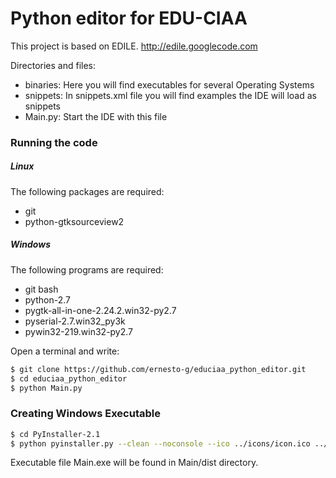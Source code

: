# Python editor for EDU-CIAA

This project is based on EDILE. http://edile.googlecode.com

Directories and files:
  - binaries: Here you will find executables for several Operating Systems
  - snippets: In snippets.xml file you will find examples the IDE will load as snippets
  - Main.py: Start the IDE with this file

### Running the code

##### Linux
The following packages are required:
  - git
  - python-gtksourceview2
 
  

##### Windows
The following programs are required:
  - git bash
  - python-2.7
  - pygtk-all-in-one-2.24.2.win32-py2.7
  - pyserial-2.7.win32_py3k
  - pywin32-219.win32-py2.7

  
Open a terminal and write:

```sh
$ git clone https://github.com/ernesto-g/educiaa_python_editor.git
$ cd educiaa_python_editor
$ python Main.py
```

### Creating Windows Executable

```sh
$ cd PyInstaller-2.1
$ python pyinstaller.py --clean --noconsole --ico ../icons/icon.ico ../Main.py
```
Executable file Main.exe will be found in Main/dist directory.

